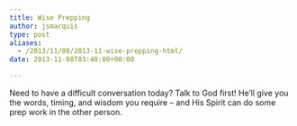 ```yaml
---
title: Wise Prepping
author: jsmarquis
type: post
aliases:
  - /2013/11/08/2013-11-wise-prepping-html/
date: 2013-11-08T03:40:00+00:00

---
```

Need to have a difficult conversation today? Talk to God first! He&#8217;ll give you the words, timing, and wisdom you require &#8211; and His Spirit can do some prep work in the other person.